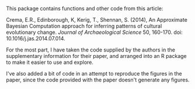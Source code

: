<!-- README.md is generated from README.Rmd. Please edit that file -->
This package contains functions and other code from this article:

Crema, E.R., Edinborough, K, Kerig, T., Shennan, S. (2014), An Approximate Bayesian Computation approach for inferring patterns of cultural evolutionary change. *Journal of Archaeological Science* 50, 160-170. doi: 10.1016/j.jas.2014.07.014.

For the most part, I have taken the code supplied by the authors in the supplementary information for their paper, and arranged into an R package to make it easier to use and explore.

I've also added a bit of code in an attempt to reproduce the figures in the paper, since the code provided with the paper doesn't generate any figures.
